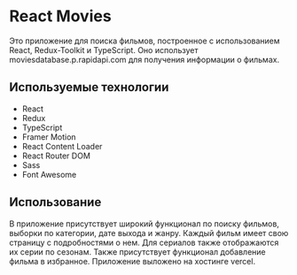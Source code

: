 # React Movies

Это приложение для поиска фильмов, построенное с использованием React, Redux-Toolkit и TypeScript. Оно использует moviesdatabase.p.rapidapi.com для получения информации о фильмах.

## Используемые технологии

- React
- Redux
- TypeScript
- Framer Motion
- React Content Loader
- React Router DOM
- Sass
- Font Awesome

## Использование

В приложение присутствует широкий функционал по поиску фильмов, выборки по категории, дате выхода и жанру.
Каждый фильм имеет свою страницу с подробностями о нем. Для сериалов также отображаются их серии по сезонам.
Также присутствует функционал добавление фильма в избранное.
Приложение выложено на хостинге vercel.
